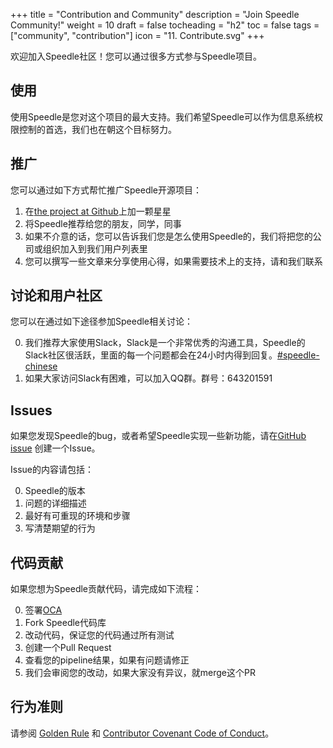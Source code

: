 +++
title = "Contribution and Community"
description = "Join Speedle Community!"
weight = 10
draft = false
tocheading = "h2"
toc = false
tags = ["community", "contribution"]
icon = "11. Contribute.svg"
+++

欢迎加入Speedle社区！您可以通过很多方式参与Speedle项目。

## 使用

使用Speedle是您对这个项目的最大支持。我们希望Speedle可以作为信息系统权限控制的首选，我们也在朝这个目标努力。

## 推广


您可以通过如下方式帮忙推广Speedle开源项目：   

1. 在[the project at Github](https://github.com/teramoby/speedle-plus)上加一颗星星
2. 将Speedle推荐给您的朋友，同学，同事
3. 如果不介意的话，您可以告诉我们您是怎么使用Speedle的，我们将把您的公司或组织加入到我们用户列表里
4. 您可以撰写一些文章来分享使用心得，如果需要技术上的支持，请和我们联系

## 讨论和用户社区

您可以在通过如下途径参加Speedle相关讨论：

0. 我们推荐大家使用Slack，Slack是一个非常优秀的沟通工具，Speedle的Slack社区很活跃，里面的每一个问题都会在24小时内得到回复。[#speedle-chinese](https://join.slack.com/t/speedleproject/shared_invite/enQtNTUzODM3NDY0ODE2LTg0ODc0NzQ1MjVmM2NiODVmMThkMmVjNmMyODA0ZWJjZjQ3NDc2MjdlMzliN2U4MDRkZjhlYzYzMDEyZTgxMGQ)
1. 如果大家访问Slack有困难，可以加入QQ群。群号：643201591


## Issues

如果您发现Speedle的bug，或者希望Speedle实现一些新功能，请在[GitHub issue](https://github.com/teramoby/speedle-plus/issues) 创建一个Issue。

Issue的内容请包括：

0. Speedle的版本
1. 问题的详细描述
1. 最好有可重现的环境和步骤
1. 写清楚期望的行为

## 代码贡献

如果您想为Speedle贡献代码，请完成如下流程：

0. 签署[OCA](https://www.oracle.com/technetwork/community/oca-486395.html)
1. Fork Speedle代码库
1. 改动代码，保证您的代码通过所有测试
1. 创建一个Pull Request
1. 查看您的pipeline结果，如果有问题请修正
1. 我们会审阅您的改动，如果大家没有异议，就merge这个PR

## 行为准则

请参阅 [Golden Rule](https://en.wikipedia.org/wiki/Golden_Rule) 和 [Contributor Covenant Code of Conduct](https://www.contributor-covenant.org/version/1/4/code-of-conduct.html)。
